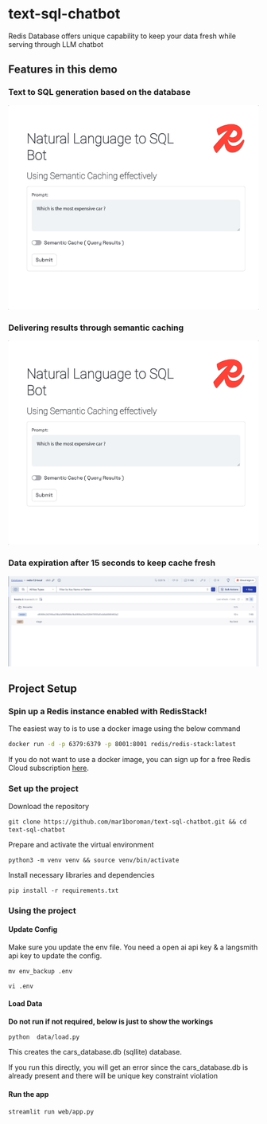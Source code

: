 # text-sql-chatbot
Redis Database offers unique capability to keep your data fresh while serving through LLM chatbot

## Features in this demo

### Text to SQL generation based on the database

![](init.gif)

### Delivering results through semantic caching

![](with_semantic_cache.gif)

### Data expiration after 15 seconds to keep cache fresh

![](cacheexpire.gif)

## Project Setup

### Spin up a Redis instance enabled with RedisStack!

The easiest way to is to use a docker image using the below command
```bash
docker run -d -p 6379:6379 -p 8001:8001 redis/redis-stack:latest
```

If you do not want to use a docker image, you can sign up for a free Redis Cloud subscription [here](https://redis.com/try-free).

###  Set up the project

Download the repository

```
git clone https://github.com/mar1boroman/text-sql-chatbot.git && cd text-sql-chatbot
```

Prepare and activate the virtual environment

```
python3 -m venv venv && source venv/bin/activate
```

Install necessary libraries and dependencies

```
pip install -r requirements.txt
```

### Using the project

#### Update Config

Make sure you update the env file. You need a open ai api key  & a langsmith api key to update the config.
```
mv env_backup .env
```

```
vi .env
```

#### Load Data 

**Do not run if not required, below is just to show the workings**

```
python  data/load.py
```

This creates the cars_database.db (sqllite) database.

If you run this directly, you will get an error since the cars_database.db is already present and there will be unique key constraint violation

#### Run the app

```
streamlit run web/app.py
```
